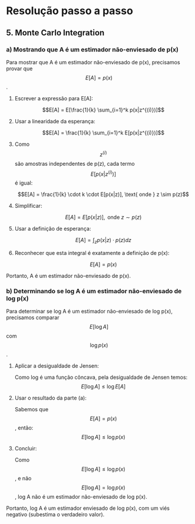 # Resolução passo a passo

## 5. Monte Carlo Integration

### a) Mostrando que A é um estimador não-enviesado de p(x)

Para mostrar que A é um estimador não-enviesado de p(x), precisamos provar que $$E[A] = p(x)$$.

1. Escrever a expressão para E[A]:
   
   $$E[A] = E[\frac{1}{k} \sum_{i=1}^k p(x|z^{(i)})]$$

2. Usar a linearidade da esperança:
   
   $$E[A] = \frac{1}{k} \sum_{i=1}^k E[p(x|z^{(i)})]$$

3. Como $$z^{(i)}$$ são amostras independentes de p(z), cada termo $$E[p(x|z^{(i)})]$$ é igual:
   
   $$E[A] = \frac{1}{k} \cdot k \cdot E[p(x|z)], \text{ onde } z \sim p(z)$$

4. Simplificar:
   
   $$E[A] = E[p(x|z)], \text{ onde } z \sim p(z)$$

5. Usar a definição de esperança:
   
   $$E[A] = \int_z p(x|z) \cdot p(z) dz$$

6. Reconhecer que esta integral é exatamente a definição de p(x):
   
   $$E[A] = p(x)$$

Portanto, A é um estimador não-enviesado de p(x).

### b) Determinando se log A é um estimador não-enviesado de log p(x)

Para determinar se log A é um estimador não-enviesado de log p(x), precisamos comparar $$E[\log A]$$ com $$\log p(x)$$.

1. Aplicar a desigualdade de Jensen:
   
   Como log é uma função côncava, pela desigualdade de Jensen temos:
   $$E[\log A] \leq \log E[A]$$

2. Usar o resultado da parte (a):
   
   Sabemos que $$E[A] = p(x)$$, então:
   $$E[\log A] \leq \log p(x)$$

3. Concluir:
   
   Como $$E[\log A] \leq \log p(x)$$, e não $$E[\log A] = \log p(x)$$, log A não é um estimador não-enviesado de log p(x).

Portanto, log A é um estimador enviesado de log p(x), com um viés negativo (subestima o verdadeiro valor).